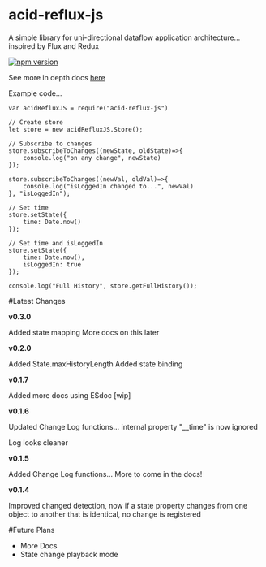 # acid-reflux-js
A simple library for uni-directional dataflow application architecture... inspired by Flux and Redux

[![npm version](https://badge.fury.io/js/acid-reflux-js.svg)](https://badge.fury.io/js/acid-reflux-js)

See more in depth docs [here](https://sam-g-steel.github.io/acid-reflux-js/)

Example code...

    var acidRefluxJS = require("acid-reflux-js")
    
    // Create store
    let store = new acidRefluxJS.Store();
    
    // Subscribe to changes
    store.subscribeToChanges((newState, oldState)=>{
        console.log("on any change", newState)
    });
    
    store.subscribeToChanges((newVal, oldVal)=>{
        console.log("isLoggedIn changed to...", newVal)
    }, "isLoggedIn");
    
    // Set time
    store.setState({
        time: Date.now()
    });
    
    // Set time and isLoggedIn
    store.setState({
        time: Date.now(),
        isLoggedIn: true
    });
    
    console.log("Full History", store.getFullHistory());
    
#Latest Changes



**v0.3.0**

Added state mapping
More docs on this later


**v0.2.0**

Added State.maxHistoryLength
Added state binding


**v0.1.7**

Added more docs using ESdoc [wip]



**v0.1.6**

Updated Change Log functions... internal property "__time" is now ignored

Log looks cleaner


**v0.1.5**

Added Change Log functions... More to come in the docs!


**v0.1.4**

Improved changed detection, now if a state property changes from one object to another that is identical, no change is registered

#Future Plans

- More Docs
- State change playback mode